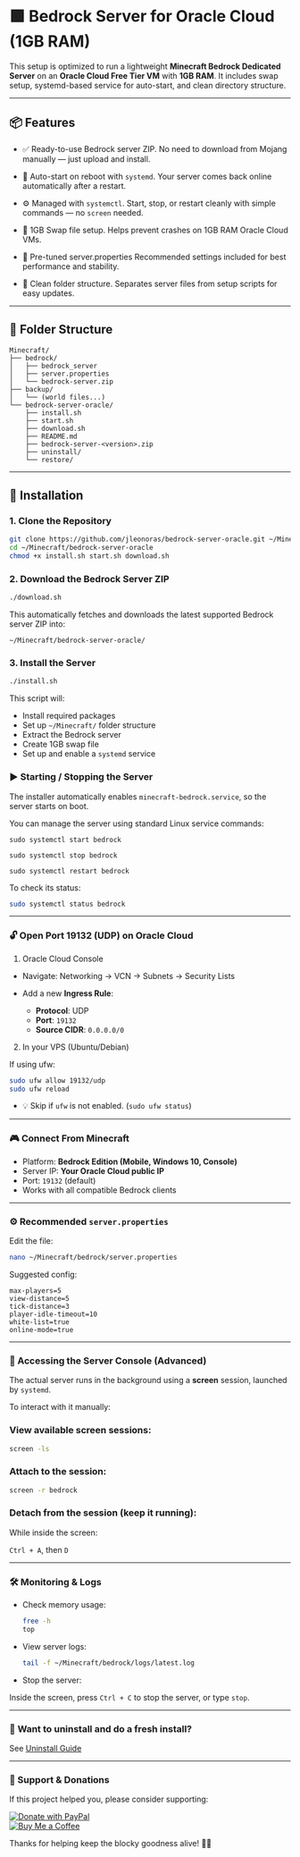 # 🟩 Bedrock Server for Oracle Cloud (1GB RAM)

This setup is optimized to run a lightweight **Minecraft Bedrock Dedicated Server** on an **Oracle Cloud Free Tier VM** with **1GB RAM**. It includes swap setup, systemd-based service for auto-start, and clean directory structure.

---

## 📦 Features

- ✅ Ready-to-use Bedrock server ZIP.
  No need to download from Mojang manually — just upload and install.
- 🔁 Auto-start on reboot with `systemd`.
  Your server comes back online automatically after a restart.
- ⚙️ Managed with `systemctl`.
  Start, stop, or restart cleanly with simple commands — no `screen` needed.

- 🧠 1GB Swap file setup.
  Helps prevent crashes on 1GB RAM Oracle Cloud VMs.
- 🔧 Pre-tuned server.properties
  Recommended settings included for best performance and stability.
- 🧼 Clean folder structure.
  Separates server files from setup scripts for easy updates.

---

## 📂 Folder Structure

```text
Minecraft/
├── bedrock/
│   ├── bedrock_server
│   ├── server.properties
│   └── bedrock-server.zip
├── backup/
│   └── (world files...)
└── bedrock-server-oracle/
    ├── install.sh
    ├── start.sh
    ├── download.sh
    ├── README.md
    ├── bedrock-server-<version>.zip
    ├── uninstall/
    └── restore/
```

---

## 🚀 Installation

### 1. Clone the Repository

```bash
git clone https://github.com/jleonoras/bedrock-server-oracle.git ~/Minecraft/bedrock-server-oracle
cd ~/Minecraft/bedrock-server-oracle
chmod +x install.sh start.sh download.sh
```

### 2. Download the Bedrock Server ZIP

```bash
./download.sh
```

This automatically fetches and downloads the latest supported Bedrock server ZIP into:

`~/Minecraft/bedrock-server-oracle/`

### 3. Install the Server

```bash
./install.sh
```

This script will:

- Install required packages
- Set up `~/Minecraft/` folder structure
- Extract the Bedrock server
- Create 1GB swap file
- Set up and enable a `systemd` service

### ▶️ Starting / Stopping the Server

The installer automatically enables `minecraft-bedrock.service`, so the server starts on boot.

You can manage the server using standard Linux service commands:

`sudo systemctl start bedrock`

`sudo systemctl stop bedrock`

`sudo systemctl restart bedrock`

To check its status:

```bash
sudo systemctl status bedrock
```

---

### 🔓 Open Port 19132 (UDP) on Oracle Cloud

1. Oracle Cloud Console

- Navigate: Networking → VCN → Subnets → Security Lists

- Add a new **Ingress Rule**:

  - **Protocol**: UDP
  - **Port**: `19132`
  - **Source CIDR**: `0.0.0.0/0`

2. In your VPS (Ubuntu/Debian)

If using ufw:

```bash
sudo ufw allow 19132/udp
sudo ufw reload
```

- 💡 Skip if `ufw` is not enabled. (`sudo ufw status`)

---

### 🎮 Connect From Minecraft

- Platform: **Bedrock Edition (Mobile, Windows 10, Console)**
- Server IP: **Your Oracle Cloud public IP**
- Port: `19132` (default)
- Works with all compatible Bedrock clients

---

### ⚙️ Recommended `server.properties`

Edit the file:

```bash
nano ~/Minecraft/bedrock/server.properties
```

Suggested config:

```text
max-players=5
view-distance=5
tick-distance=3
player-idle-timeout=10
white-list=true
online-mode=true
```

---

### 🧰 Accessing the Server Console (Advanced)

The actual server runs in the background using a **screen** session, launched by `systemd`.

To interact with it manually:

### View available screen sessions:

```bash
screen -ls
```

### Attach to the session:

```bash
screen -r bedrock
```

### Detach from the session (keep it running):

While inside the screen:

`Ctrl + A`, then `D`

---

### 🛠️ Monitoring & Logs

- Check memory usage:

  ```bash
  free -h
  top
  ```

- View server logs:

  ```bash
  tail -f ~/Minecraft/bedrock/logs/latest.log
  ```

- Stop the server:

Inside the screen, press `Ctrl + C` to stop the server, or type `stop`.

---

### 🧹 **Want to uninstall and do a fresh install?**

See [Uninstall Guide](uninstall/README.md)

---

### 🙌 Support & Donations

If this project helped you, please consider supporting:

[![Donate with PayPal](https://img.shields.io/badge/Donate-PayPal-blue.svg?logo=paypal)](https://www.paypal.me/jleonoras)  
[![Buy Me a Coffee](https://img.shields.io/badge/Buy_Me_a_Coffee-support-yellow.svg?logo=buy-me-a-coffee)](https://www.buymeacoffee.com/jleonoras)

Thanks for helping keep the blocky goodness alive! 🧱💖
